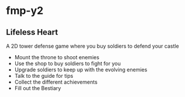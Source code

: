 # fmp-y2
## Lifeless Heart
A 2D tower defense game where you buy soldiers to defend your castle
* Mount the throne to shoot enemies
* Use the shop to buy soldiers to fight for you
* Upgrade soldiers to keep up with the evolving enemies
* Talk to the guide for tips
* Collect the different achievements
* Fill out the Bestiary
